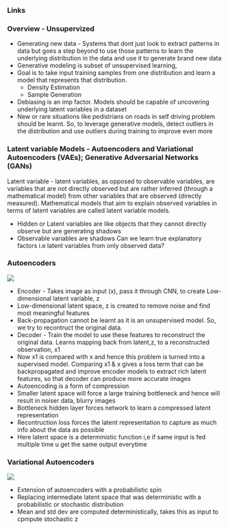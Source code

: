 ### Links


### Overview - Unsupervized
* Generating new data - Systems that dont just look to extract patterns in data but goes a step beyond to use those patterns to learn the underlying distribution in the data and use it to generate brand new data
* Generative modeling is subset of unsupervised learning, 
* Goal is to take input training samples from one distribution and learn a model that represents that distribution. 
  * Density Estimation 
  * Sample Generation 
* Debiasing is an imp factor. Models should be capable of uncovering underlying latent variables in a dataset
* New or rare situations like pedistrians on roads in self driving problem should be learnt. So, to leverage generative models, detect outliers in the distribution and use outliers during training to improve even more

### Latent variable Models - Autoencoders and Variational Autoencoders (VAEs); Generative Adversarial Networks (GANs)
Latent variable - latent variables, as opposed to observable variables, are variables that are not directly observed but are rather inferred (through a mathematical model) from other variables that are observed (directly measured). Mathematical models that aim to explain observed variables in terms of latent variables are called latent variable models. 
* Hidden or Latent variables are like objects that they cannot directly observe but are generating shadows
* Observable variables are shadows
Can we learn true explanatory factors i.e latent variables from only observed data?

### Autoencoders
![](https://blog.keras.io/img/ae/autoencoder_schema.jpg) <br/>
* Encoder - Takes image as input (x), pass it through CNN, to create Low-dimensional latent variable, z
* Low-dimensional latent space, z is created to remove noise and find most meaningful features
* Back-propagation cannot be learnt as it is an unsupervised model. So, we try to recontruct the original data. 
* Decoder - Train the model to use these features to reconstruct the original data. Learns mapping back from latent,z, to a reconstructed observation, x1
* Now x1 is compared with x and hence this problem is turned into a supervised model. Comparing x1 & x gives a loss term that can be backpropagated and improve encoder models to extract rich latent features, so that decoder can produce more accurate images
* Autoencoding is a form of compression
* Smaller latent space will force a large training bottleneck and hence will result in noiser data, blurry images
* Bottleneck hidden layer forces network to learn a compressed latent representation
* Recontruction loss forces the latent representation to capture as much info about the data as possible
* Here latent space is a deterministic function i,e if same input is fed multiple time u get the same output everytime

### Variational Autoencoders
![](https://cdn-images-1.medium.com/max/1600/1*D4hg5tL1LOGI2QJdG9zQ3w.jpeg)
* Extension of autoencoders with a probabilistic spin
* Replacing intermediate latent space that was deterministic with a probabilistic or stochastic distribution
* Mean and std dev are computed deterministically, takes this as input to cpmpute stochastic z





